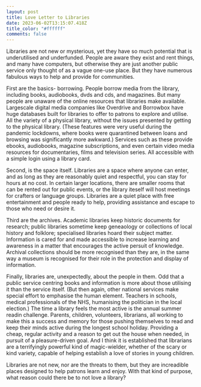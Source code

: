 ```yaml
---
layout: post
title: Love Letter to Libraries
date: 2023-06-02T13:15:07.418Z
title_color: "#ffffff"
comments: false
---
```

Libraries are not new or mysterious, yet they have so much potential that is underutilised and underfunded. People are aware they exist and rent things, and many have computers, but otherwise they are just another public service only thought of as a vague one-use place. But they have numerous fabulous ways to help and provide for communities. 

F﻿irst are the basics- borrowing. People borrow media from the library, including books, audiobooks, dvds and cds, and magazines. But many people are unaware of the online resources that libraries make available. Largescale digital media companies like Overdrive and Borrowbox have huge databases built for libraries to offer to patrons to explore and utilise. All the variety of a physical library, without the issues presented by getting to the physical library. (These features were very useful during the pandemic lockdowns, where books were quarantined between loans and browsing was significantly more awkward.) Services such as these provide ebooks, audiobooks, magazine subscriptions, and even certain video media resources for documentaries, films and television series. All accessible with a simple login using a library card.

S﻿econd, is the space itself. Libraries are a space where anyone can enter, and as long as they are reasonably quiet and respectful, you can stay for hours at no cost. In certain larger locations, there are smaller rooms that can be rented out for public events, or the library iteself will host meetings for crafters or language groups. Libraries are a quiet place with free entertainment and people ready to help, providing assistance and escape to those who need or desire it.

T﻿hird are the archives. Academic libraries keep historic documents for research; public libraries sometime keep geneaology or collections of local history and folklore; specialised libraries hoard their subject matter. Information is cared for and made accessible to increase learning and awareness in a matter that encourages the active persuit of knowledge. Archival collections should be more recognised than they are, in the same way a museum is recognised for their role in the protection and display of information.

F﻿inally, libraries are, unexpectedly, about the people in them. Odd that a public service centring books and information is more about those utilising it than the service itself. (But then again, other national services make special effort to emphasise the human element. Teachers in schools, medical professionals of the NHS, humanising the politician in the local election.) The time a library feels the most active is the annual summer readin challenge. Parents, children, volunteers, librarians, all working to make this a success and memory for those pushing themselves to read and keep their minds active during the longest school holiday. Providing a cheap, regular activity and a reason to get out the house when needed, in pursuit of a pleasure-driven goal. And I think it is established that librarians are a terrifyingly powerful kind of magic-wielder, whether of the scary or kind variety, capable of helping establish a love of stories in young children.

L﻿ibraries are not new, nor are the threats to them, but they are increadible places designed to help patrons learn and enjoy. With that kind of purpose, what reason could there be to not love a library?